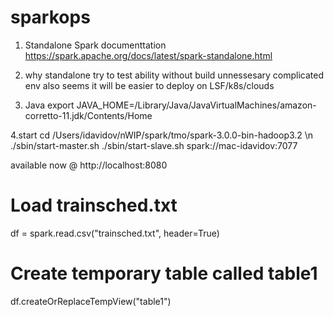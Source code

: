 # sparkops


1. Standalone Spark documenttation
https://spark.apache.org/docs/latest/spark-standalone.html


2. why standalone
try to test ability without build unnessesary complicated env
also seems it will be easier to deploy on LSF/k8s/clouds

3. Java
export JAVA_HOME=/Library/Java/JavaVirtualMachines/amazon-corretto-11.jdk/Contents/Home


4.start
cd /Users/idavidov/nWIP/spark/tmo/spark-3.0.0-bin-hadoop3.2 \n
./sbin/start-master.sh
./sbin/start-slave.sh spark://mac-idavidov:7077

available now @
http://localhost:8080


# Load trainsched.txt
df = spark.read.csv("trainsched.txt", header=True)

# Create temporary table called table1
df.createOrReplaceTempView("table1")
